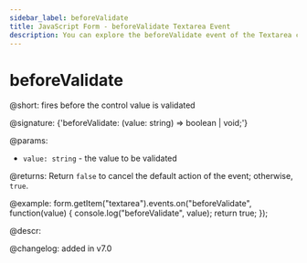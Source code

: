 ```yaml
---
sidebar_label: beforeValidate
title: JavaScript Form - beforeValidate Textarea Event 
description: You can explore the beforeValidate event of the Textarea control of Form in the documentation of the DHTMLX JavaScript UI library. Browse developer guides and API reference, try out code examples and live demos, and download a free 30-day evaluation version of DHTMLX Suite.
---
```


# beforeValidate

@short: fires before the control value is validated

@signature: {'beforeValidate: (value: string) => boolean | void;'}

@params:
- `value: string` - the value to be validated

@returns:
Return `false` to cancel the default action of the event; otherwise, `true`.

@example:
form.getItem("textarea").events.on("beforeValidate", function(value) {
    console.log("beforeValidate", value);
    return true;
});

@descr:

@changelog: added in v7.0

[comment]: # (@relatedapi: form/api/textarea/textarea_validate_method.md)
